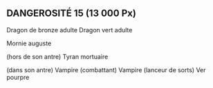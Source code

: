 ## DANGEROSITÉ 15 (13 000 Px)


Dragon de bronze adulte
Dragon vert adulte

Mornie auguste

(hors de son antre)
Tyran mortuaire

(dans son antre)
Vampire (combattant)
Vampire (lanceur de sorts)
Ver pourpre
